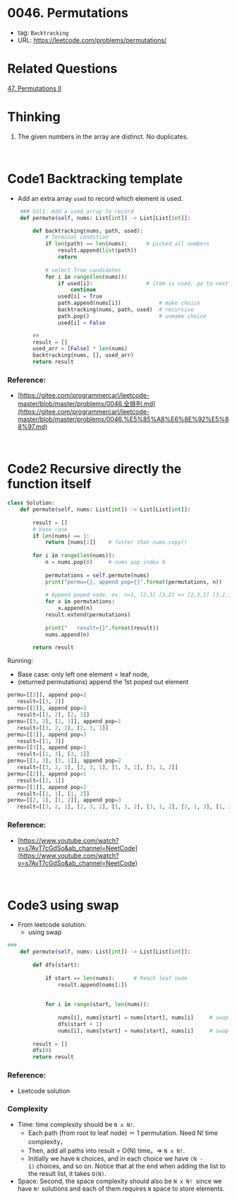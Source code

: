 # 0046. Permutations

- tag: `Backtracking`
- URL: https://leetcode.com/problems/permutations/

# Related Questions

[47. Permutations II](https://leetcode.com/problems/permutations-ii)

# Thinking

1. The given numbers in the array are distinct. No duplicates. 

<br>

# Code1 Backtracking template

- Add an extra array `used` to record which element is used.

```python
    ### Sol1: Add a used_array to record
    def permute(self, nums: List[int]) -> List[List[int]]:

        def backtracking(nums, path, used):
            # Terminal condition
            if len(path) == len(nums):      # picked all numbers
                result.append(list(path))
                return
            
            # select from candidates
            for i in range(len(nums)):
                if used[i]:                 # item is used, go to next
                    continue
                used[i] = True
                path.append(nums[i])            # make choice
                backtracking(nums, path, used)  # recursive
                path.pop()                      # unmake choice
                used[i] = False

        ##
        result = []
        used_arr = [False] * len(nums)
        backtracking(nums, [], used_arr)
        return result
```

### Reference:

- [https://gitee.com/programmercarl/leetcode-master/blob/master/problems/0046.全排列.md](https://gitee.com/programmercarl/leetcode-master/blob/master/problems/0046.%E5%85%A8%E6%8E%92%E5%88%97.md)

<br>

# Code2 Recursive directly the function itself


```python
class Solution:        
    def permute(self, nums: List[int]) -> List[List[int]]:
        
        result = []
        # base case
        if len(nums) == 1:
            return [nums[:]]    # faster than nums.copy()
        
        for i in range(len(nums)):
            n = nums.pop(0)     # nums pop index 0 
            
            permutations = self.permute(nums)
            print("permu={}, append pop={}".format(permutations, n))
            
            # Append poped node, ex: n=1, [2,3] [3,2] => [2,3,1] [3,2,1]
            for x in permutations:      
                x.append(n) 
            result.extend(permutations)
            
            print("   result={}".format(result))
            nums.append(n)

        return result
```

Running:

- Base case: only left one element = leaf node,
- (returned permutations) append the 1st poped out element

```python
permu=[[3]], append pop=2
   result=[[3, 2]]
permu=[[2]], append pop=3
   result=[[3, 2], [2, 3]]
permu=[[3, 2], [2, 3]], append pop=1
   result=[[3, 2, 1], [2, 3, 1]]
permu=[[1]], append pop=3
   result=[[1, 3]]
permu=[[3]], append pop=1
   result=[[1, 3], [3, 1]]
permu=[[1, 3], [3, 1]], append pop=2
   result=[[3, 2, 1], [2, 3, 1], [1, 3, 2], [3, 1, 2]]
permu=[[2]], append pop=1
   result=[[2, 1]]
permu=[[1]], append pop=2
   result=[[2, 1], [1, 2]]
permu=[[2, 1], [1, 2]], append pop=3
   result=[[3, 2, 1], [2, 3, 1], [1, 3, 2], [3, 1, 2], [2, 1, 3], [1, 2, 3]]
```

### Reference:

- [https://www.youtube.com/watch?v=s7AvT7cGdSo&ab_channel=NeetCode](https://www.youtube.com/watch?v=s7AvT7cGdSo&ab_channel=NeetCode)

<br>

# Code3 using swap

- From leetcode solution:
    - using swap
    

```python
###
    def permute(self, nums: List[int]) -> List[List[int]]:
        
        def dfs(start):
            
            if start == len(nums):      # Reach leaf node
                result.append(nums[:])
            
            
            for i in range(start, len(nums)):
                
                nums[i], nums[start] = nums[start], nums[i]     # swap
                dfs(start + 1)
                nums[i], nums[start] = nums[start], nums[i]     # swap back
        
        result = []
        dfs(0)
        return result
```

### Reference:

- Leetcode solution 

### Complexity

- Time: time complexity should be `N x N!`.
    - Each path (from root to leaf node) ＝ 1 permutation.  Need N! time complexity， 
    - Then, add all paths into result = O(N) time。⇒ `N x N!`.
    - Initially we have `N` choices, and in each choice we have `(N - 1)` choices, and so on. Notice that at the end when adding the list to the result list, it takes `O(N)`.
- Space: Second, the space complexity should also be `N x N!`
 since we have `N!` solutions and each of them requires `N` space to store elements.

